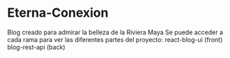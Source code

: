 # Eterna-Conexion
Blog creado para admirar la belleza de la Riviera Maya
Se puede acceder a cada rama para ver las diferentes partes del proyecto:
react-blog-ui (front)
blog-rest-api (back)
